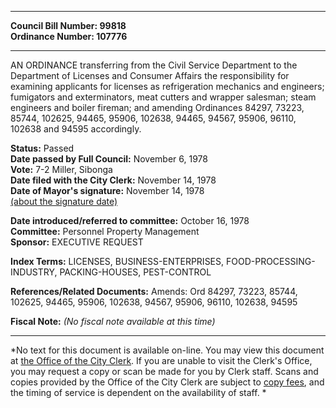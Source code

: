 * * * * *  
  
**Council Bill Number: [](#h0)[](#h2)99818**   
**Ordinance Number: 107776**  
  
* * * * *  
  
AN ORDINANCE transferring from the Civil Service Department to the Department of Licenses and Consumer Affairs the responsibility for examining applicants for licenses as refrigeration mechanics and engineers; fumigators and exterminators, meat cutters and wrapper salesman; steam engineers and boiler fireman; and amending Ordinances 84297, 73223, 85744, 102625, 94465, 95906, 102638, 94465, 94567, 95906, 96110, 102638 and 94595 accordingly.  
  
**Status:** Passed   
**Date passed by Full Council:** November 6, 1978   
**Vote:** 7-2 Miller, Sibonga   
**Date filed with the City Clerk:** November 14, 1978   
**Date of Mayor's signature:** November 14, 1978   
[(about the signature date)](/~public/approvaldate.htm)   
  
  
**Date introduced/referred to committee:** October 16, 1978   
**Committee:** Personnel Property Management   
**Sponsor:** EXECUTIVE REQUEST   
  
**Index Terms:** LICENSES, BUSINESS-ENTERPRISES, FOOD-PROCESSING-INDUSTRY, PACKING-HOUSES, PEST-CONTROL  
  
**References/Related Documents:** Amends: Ord 84297, 73223, 85744, 102625, 94465, 95906, 102638, 94567, 95906, 96110, 102638, 94595  
  
**Fiscal Note:** *(No fiscal note available at this time)*  
  
* * * * *  
  
*No text for this document is available on-line. You may view this document at [the Office of the City Clerk](http://www.seattle.gov/leg/clerk/contactUs.htm). If you are unable to visit the Clerk's Office, you may request a copy or scan be made for you by Clerk staff. Scans and copies provided by the Office of the City Clerk are subject to [copy fees](http://clerk.seattle.gov/~public/clerkfees.htm), and the timing of service is dependent on the availability of staff. *  
  
  
